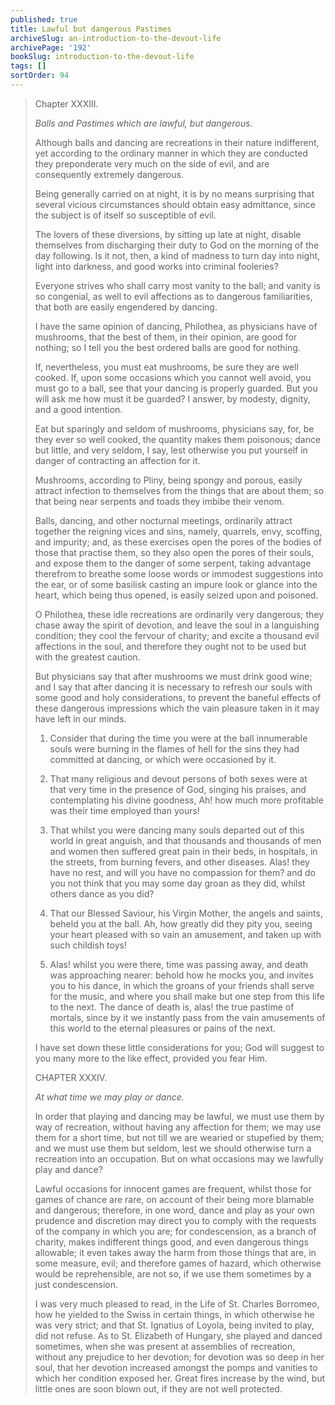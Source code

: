 ```yaml
---
published: true
title: Lawful but dangerous Pastimes
archiveSlug: an-introduction-to-the-devout-life
archivePage: '192'
bookSlug: introduction-to-the-devout-life
tags: []
sortOrder: 94
---
```


> Chapter XXXIII.
>
> *Balls and Pastimes which are lawful, but dangerous.*
>
> Although balls and dancing are recreations in their nature indifferent, yet according to the ordinary manner in which they are conducted they preponderate very much on the side of evil, and are consequently extremely dangerous.
>
> Being generally carried on at night, it is by no means surprising that several vicious circumstances should obtain easy admittance, since the subject is of itself so susceptible of evil.
>
> The lovers of these diversions, by sitting up late at night, disable themselves from discharging their duty to God on the morning of the day following. Is it not, then, a kind of madness to turn day into night, light into darkness, and good works into criminal fooleries?
>
> Everyone strives who shall carry most vanity to the ball; and vanity is so congenial, as well to evil affections as to dangerous familiarities, that both are easily engendered by dancing.
>
> I have the same opinion of dancing, Philothea, as physicians have of mushrooms, that the best of them, in their opinion, are good for nothing; so I tell you the best ordered balls are good for nothing.
>
> If, nevertheless, you must eat mushrooms, be sure they are well cooked. If, upon some occasions which you cannot well avoid, you must go to a ball, see that your dancing is properly guarded. But you will ask me how must it be guarded? I answer, by modesty, dignity, and a good intention.
>
> Eat but sparingly and seldom of mushrooms, physicians say, for, be they ever so well cooked, the quantity makes them poisonous; dance but little, and very seldom, I say, lest otherwise you put yourself in danger of contracting an affection for it.
>
> Mushrooms, according to Pliny, being spongy and porous, easily attract infection to themselves from the things that are about them; so that being near serpents and toads they imbibe their venom.
>
> Balls, dancing, and other nocturnal meetings, ordinarily attract together the reigning vices and sins, namely, quarrels, envy, scoffing, and impurity; and, as these exercises open the pores of the bodies of those that practise them, so they also open the pores of their souls, and expose them to the danger of some serpent, taking advantage therefrom to breathe some loose words or immodest suggestions into the ear, or of some basilisk casting an impure look or glance into the heart, which being thus opened, is easily seized upon and poisoned.
>
> O Philothea, these idle recreations are ordinarily very dangerous; they chase away the spirit of devotion, and leave the soul in a languishing condition; they cool the fervour of charity; and excite a thousand evil affections in the soul, and therefore they ought not to be used but with the greatest caution.
>
> But physicians say that after mushrooms we must drink good wine; and I say that after dancing it is necessary to refresh our souls with some good and holy considerations, to prevent the baneful effects of these dangerous impressions which the vain pleasure taken in it may have left in our minds.
>
> 1. Consider that during the time you were at the ball innumerable souls were burning in the flames of hell for the sins they had committed at dancing, or which were occasioned by it.
>
> 2. That many religious and devout persons of both sexes were at that very time in the presence of God, singing his praises, and contemplating his divine goodness, Ah! how much more profitable was their time employed than yours!
>
> 3. That whilst you were dancing many souls departed out of this world in great anguish, and that thousands and thousands of men and women then suffered great pain in their beds, in hospitals, in the streets, from burning fevers, and other diseases. Alas! they have no rest, and will you have no compassion for them? and do you not think that you may some day groan as they did, whilst others dance as you did?
>
> 4. That our Blessed Saviour, his Virgin Mother, the angels and saints, beheld you at the ball. Ah, how greatly did they pity you, seeing your heart pleased with so vain an amusement, and taken up with such childish toys!
>
> 5. Alas! whilst you were there, time was passing away, and death was approaching nearer: behold how he mocks you, and invites you to his dance, in which the groans of your friends shall serve for the music, and where you shall make but one step from this life to the next. The dance of death is, alas! the true pastime of mortals, since by it we instantly pass from the vain amusements of this world to the eternal pleasures or pains of the next.
>
> I have set down these little considerations for you; God will suggest to you many more to the like effect, provided you fear Him.
>
> CHAPTER XXXIV.
>
> *At what time we may play or dance.*
>
> In order that playing and dancing may be lawful, we must use them by way of recreation, without having any affection for them; we may use them for a short time, but not till we are wearied or stupefied by them; and we must use them but seldom, lest we should otherwise turn a recreation into an occupation. But on what occasions may we lawfully play and dance?
>
> Lawful occasions for innocent games are frequent, whilst those for games of chance are rare, on account of their being more blamable and dangerous; therefore, in one word, dance and play as your own prudence and discretion may direct you to comply with the requests of the company in which you are; for condescension, as a branch of charity, makes indifferent things good, and even dangerous things allowable; it even takes away the harm from those things that are, in some measure, evil; and therefore games of hazard, which otherwise would be reprehensible, are not so, if we use them sometimes by a just condescension.
>
> I was very much pleased to read, in the Life of St. Charles Borromeo, how he yielded to the Swiss in certain things, in which otherwise he was very strict; and that St. Ignatius of Loyola, being invited to play, did not refuse. As to St. Elizabeth of Hungary, she played and danced sometimes, when she was present at assemblies of recreation, without any prejudice to her devotion; for devotion was so deep in her soul, that her devotion increased amongst the pomps and vanities to which her condition exposed her. Great fires increase by the wind, but little ones are soon blown out, if they are not well protected.
